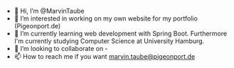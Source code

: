 - 👋 Hi, I’m @MarvinTaube
- 👀 I’m interested in working on my own website for my portfolio (Pigeonport.de)
- 🌱 I’m currently learning web development with Spring Boot. Furthermore I'm currently studying Computer Science at University Hamburg.
- 💞️ I’m looking to collaborate on -
- 📫 How to reach me if you want marvin.taube@pigeonport.de

<!---
MarvinTaube/MarvinTaube is a ✨ special ✨ repository because its `README.md` (this file) appears on your GitHub profile.
You can click the Preview link to take a look at your changes.
--->
